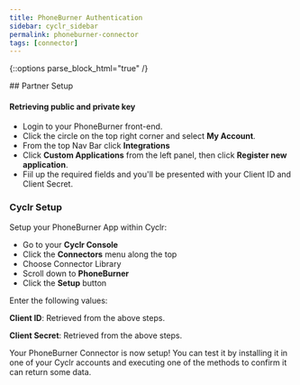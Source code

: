 ```yaml
---
title: PhoneBurner Authentication
sidebar: cyclr_sidebar
permalink: phoneburner-connector
tags: [connector]
---
```

{::options parse_block_html="true" /}
<section class="card py-5 my-5">
## Partner Setup

#### Retrieving public and private key
* Login to your PhoneBurner front-end. 
* Click the circle on the top right corner and select **My Account**.
* From the top Nav Bar click **Integrations**
* Click **Custom Applications** from the left panel, then click **Register new application**.
* Fiil up the required fields and you'll be presented with your Client ID and Client Secret.


### Cyclr Setup

Setup your PhoneBurner App within Cyclr:

*   Go to your **Cyclr Console**
*   Click the **Connectors** menu along the top
*   Choose Connector Library
*   Scroll down to **PhoneBurner**
*   Click the **Setup** button

Enter the following values:

**Client ID**: Retrieved from the above steps.

**Client Secret**: Retrieved from the above steps.


Your PhoneBurner Connector is now setup! You can test it by installing it in one of your Cyclr accounts and executing one of the methods to confirm it can return some data.

</section>

